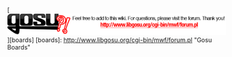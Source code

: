 [ ![Please post feedback and additions as comments to this page and visit the boards for questions outside the scope of a single wiki page. Thank you!](board_link.png) ][boards]
[boards]: http://www.libgosu.org/cgi-bin/mwf/forum.pl "Gosu Boards"